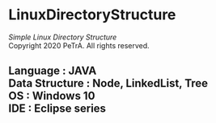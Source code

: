LinuxDirectoryStructure
===================================================================================================================
_Simple Linux Directory Structure_   
Copyright 2020 PeTrA. All rights reserved.
   
Language : JAVA   
Data Structure : Node, LinkedList, Tree   
OS : Windows 10   
IDE : Eclipse series   
------
